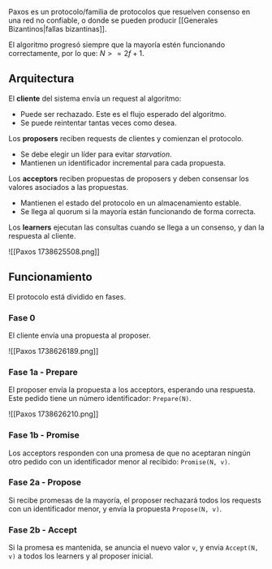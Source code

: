 Paxos es un protocolo/familia de protocolos que resuelven consenso en una red no confiable, o donde se pueden producir [[Generales Bizantinos|fallas bizantinas]].

El algoritmo progresó siempre que la mayoría estén funcionando correctamente, por lo que: $N >= 2f + 1$.

## Arquitectura

El **cliente** del sistema envía un request al algoritmo:

- Puede ser rechazado. Este es el flujo esperado del algoritmo.
- Se puede reintentar tantas veces como desea.

Los **proposers** reciben requests de clientes y comienzan el protocolo.

- Se debe elegir un líder para evitar *starvation*.
- Mantienen un identificador incremental para cada propuesta.

Los **acceptors** reciben propuestas de proposers y deben consensar los valores asociados a las propuestas.

- Mantienen el estado del protocolo en un almacenamiento estable.
- Se llega al quorum si la mayoría están funcionando de forma correcta.

Los **learners** ejecutan las consultas cuando se llega a un consenso, y dan la respuesta al cliente.

![[Paxos 1738625508.png]]

## Funcionamiento

El protocolo está dividido en fases.

### Fase 0

El cliente envía una propuesta al proposer.

![[Paxos 1738626189.png]]

### Fase 1a - Prepare

El proposer envía la propuesta a los acceptors, esperando una respuesta. Este pedido tiene un número identificador: `Prepare(N)`.

![[Paxos 1738626210.png]]

### Fase 1b - Promise

Los acceptors responden con una promesa de que no aceptaran ningún otro pedido con un identificador menor al recibido: `Promise(N, v)`.

### Fase 2a - Propose

Si recibe promesas de la mayoría, el proposer rechazará todos los requests con un identificador menor, y envía la propuesta `Propose(N, v)`.

### Fase 2b - Accept

Si la promesa es mantenida, se anuncia el nuevo valor `v`, y envia `Accept(N, v)` a todos los learners y al proposer inicial.

